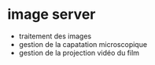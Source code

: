 # image server

- traitement des images 
- gestion de la capatation microscopique
- gestion de la projection vidéo du film


